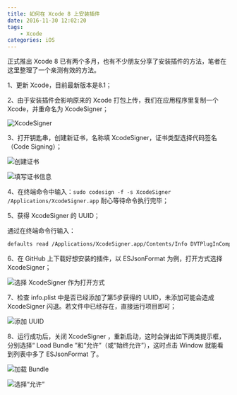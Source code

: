 ```yaml
---
title: 如何在 Xcode 8 上安装插件
date: 2016-11-30 12:02:20
tags:
    - Xcode
categories: iOS
---
```


正式推出 Xcode 8 已有两个多月，也有不少朋友分享了安装插件的方法，笔者在这里整理了一个亲测有效的方法。

<!--more-->

1、更新 Xcode，目前最新版本是8.1；

2、由于安装插件会影响原来的 Xcode 打包上传，我们在应用程序里复制一个 Xcode，并重命名为 XcodeSigner；

![XcodeSigner](xcodesigner.png)

3、打开钥匙串，创建新证书，名称填 XcodeSigner，证书类型选择代码签名（Code Signing）；

![创建证书](create-a-certificate.png)

![填写证书信息](fill-in-the-certificate-information.png)

4、在终端命令中输入：`sudo codesign -f -s XcodeSigner /Applications/XcodeSigner.app`
耐心等待命令执行完毕；

5、获得 XcodeSigner 的 UUID；

通过在终端命令行输入：

```bash
defaults read /Applications/XcodeSigner.app/Contents/Info DVTPlugInCompatibilityUUID
``` 

6、在 GitHub 上下载好想安装的插件，以 ESJsonFormat 为例，打开方式选择 XcodeSigner；

![选择 XcodeSigner 作为打开方式](select-xcodesigner-as-the-open-method.png)

7、检查 info.plist 中是否已经添加了第5步获得的 UUID，未添加可能会造成 XcodeSigner 闪退。若文件中已经存在，直接运行项目即可；

![添加 UUID](add-an-uuid-to-Info-plist.png)

8、运行成功后，关闭 XcodeSigner ，重新启动，这时会弹出如下两类提示框，分别选择“ Load Bundle ”和“允许”（或“始终允许”），这时点击 Window 就能看到列表中多了 ESJsonFormat 了。

![加载 Bundle](load-bundle.png)

![选择“允许”](select-allow.png)
